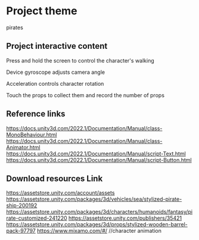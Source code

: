 # Project theme

pirates

## Project interactive content

Press and hold the screen to control the character's walking

Device gyroscope adjusts camera angle

Acceleration controls character rotation

Touch the props to collect them and record the number of props

## Reference links

https://docs.unity3d.com/2022.1/Documentation/Manual/class-MonoBehaviour.html
https://docs.unity3d.com/2022.1/Documentation/Manual/class-Animator.html
https://docs.unity3d.com/2022.1/Documentation/Manual/script-Text.html
https://docs.unity3d.com/2022.1/Documentation/Manual/script-Button.html

## Download resources Link


https://assetstore.unity.com/account/assets
https://assetstore.unity.com/packages/3d/vehicles/sea/stylized-pirate-ship-200192
https://assetstore.unity.com/packages/3d/characters/humanoids/fantasy/pirate-customized-241220
https://assetstore.unity.com/publishers/35421
https://assetstore.unity.com/packages/3d/props/stylized-wooden-barrel-pack-97797
https://www.mixamo.com/#/     //character animation
